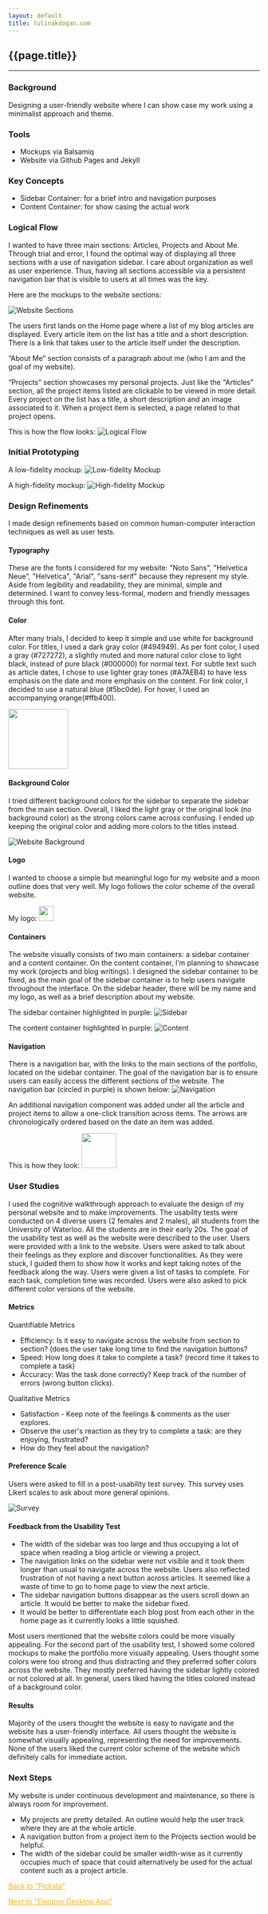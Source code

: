 ```yaml
---
layout: default
title: tulinakdogan.com
---
```


<!-- <a href="/project.html"><i title="Projects" class="fa fa-angle-left"></i></a>
<a href="/project.html/">Projects</a> -->
<!-- <a href="https://github.com/tulinn"><i title="Github" class="fa fa-angle-left" style="color:#ffb400; font-size:30px;"></i></a>  -->

## {{page.title}}

* * *

### Background
Designing a user-friendly website where I can show case my work using a minimalist approach and theme.

### Tools
*   Mockups via Balsamiq
*   Website via Github Pages and Jekyll 

### Key Concepts
*	Sidebar Container: for a brief intro and navigation purposes
*	Content Container: for show casing the actual work

### Logical Flow
I wanted to have three main sections: Articles, Projects and About Me. Through trial and error, I found the optimal way of displaying all three sections with a use of navigation sidebar. I care about organization as well as user experience. Thus, having all sections accessible via a persistent navigation bar that is visible to users at all times was the key. 

Here are the mockups to the website sections:

![Website Sections](../assets/img/website-sections.png)

The users first lands on the Home page where a list of my blog articles are displayed. Every article item on the list has a title and a short description. There is a link that takes user to the article itself under the description. 

“About Me” section consists of a paragraph about me (who I am and the goal of my website). 

“Projects” section showcases my personal projects. Just like the "Articles" section, all the project items listed are clickable to be viewed in more detail. Every project on the list has a title, a short description and an image associated to it. When a project item is selected, a page related to that project opens. 

This is how the flow looks:
![Logical Flow](../assets/img/website-flow.jpg)

### Initial Prototyping
A low-fidelity mockup:
![Low-fidelity Mockup](../assets/img/website-low-fidelity-mockup.JPG)

A high-fidelity mockup:
![High-fidelity Mockup](../assets/img/website.png)

### Design Refinements
I made design refinements based on common human-computer interaction techniques as well as user tests. 

#### Typography
These are the fonts I considered for my website: "Noto Sans", "Helvetica Neue", "Helvetica", "Arial", "sans-serif" because they represent my style. Aside from legibility and readability, they are minimal, simple and determined. I want to convey less-formal, modern and friendly messages through this font. 

#### Color
After many trials, I decided to keep it simple and use white for background color. For titles, I used a dark gray color (#494949). As per font color, I used a gray (#727272), a slightly muted and more natural color close to light black, instead of pure black (#000000) for normal text. For subtle text such as article dates, I chose to use lighter gray tones (#A7AEB4) to have less emphasis on the date and more emphasis on the content. For link color, I decided to use a natural blue (#5bc0de). For hover, I used an accompanying orange(#ffb400). 

<img src="../assets/img/website-color.png" height="120">

#### Background Color
I tried different background colors for the sidebar to separate the sidebar from the main section. Overall, I liked the light gray or the original look (no background color) as the strong colors came across confusing. I ended up keeping the original color and adding more colors to the titles instead. 

![Website Background](../assets/img/website-background.png)

<!-- <img src="../assets/img/website-background"> -->

#### Logo
I wanted to choose a simple but meaningful logo for my website and a moon outline does that very well. My logo follows the color scheme of the overall website.

My logo:
<img src="../assets/img/moon-icon.png" height="30">


#### Containers
The website visually consists of two main containers: a sidebar container and a content container. On the content container, I’m planning to showcase my work (projects and blog writings). I designed the sidebar container to be fixed, as the main goal of the sidebar container is to help users navigate throughout the interface. On the sidebar header, there will be my name and my logo, as well as a brief description about my website. 

The sidebar container highlighted in purple: 
![Sidebar](../assets/img/website-sidebar.png)

The content container highlighted in purple: 
![Content](../assets/img/website-content.png)

#### Navigation
There is a navigation bar, with the links to the main sections of the portfolio, located on the sidebar container. The goal of the navigation bar is to ensure users can easily access the different sections of the website. The navigation bar (circled in purple) is shown below:
![Navigation](../assets/img/website-navigation.png)

An additional navigation component was added under all the article and project items to allow a one-click transition across items. The arrows are chronologically ordered based on the date an item was added. 

This is how they look: 
<img src="../assets/img/website-navigation2.png" height="70">
   
### User Studies
I used the cognitive walkthrough approach to evaluate the design of my personal website and to make improvements. The usability tests were conducted on 4 diverse users (2 females and 2 males), all students from the University of Waterloo. All the students are in their early 20s. The goal of the usability test as well as the website were described to the user. Users were provided with a link to the website. Users were asked to talk about their feelings as they explore and discover functionalities. As they were stuck, I guided them to show how it works and kept taking notes of the feedback along the way. Users were given a list of tasks to complete. For each task, completion time was recorded. Users were also asked to pick different color versions of the website. 

#### Metrics
Quantifiable Metrics
*	Efficiency: Is it easy to navigate across the website from section to section? (does the user take long time to find the navigation buttons? 
*	Speed: How long does it take to complete a task? (record time it takes to complete a task)
*	Accuracy: Was the task done correctly? Keep track of the number of errors (wrong button clicks).

Qualitative Metrics
*	Satisfaction - Keep note of the feelings & comments as the user explores. 
*	Observe the user's reaction as they try to complete a task: are they enjoying, frustrated?
*	How do they feel about the navigation?

#### Preference Scale
Users were asked to fill in a post-usability test survey. This survey uses Likert scales to ask about more general opinions. 

![Survey](../assets/img/website-survey.png)

#### Feedback from the Usability Test
*   The width of the sidebar was too large and thus occupying a lot of space when reading a blog article or viewing a project. 
*   The navigation links on the sidebar were not visible and it took them longer than usual to navigate across the website. Users also reflected frustration of not having a next button across articles. It seemed like a waste of time to go to home page to view the next article.  
*   The sidebar navigation buttons disappear as the users scroll down an article. It would be better to make the sidebar fixed. 
*   It would be better to differentiate each blog post from each other in the home page as it currently looks a little squished. 

Most users mentioned that the website colors could be more visually appealing. For the second part of the usability test, I showed some colored mockups to make the portfolio more visually appealing. Users thought some colors were too strong and thus distracting and they preferred softer colors across the website. They mostly preferred having the sidebar lightly colored or not colored at all. In general, users liked having the titles colored instead of a background color.  

#### Results
Majority of the users thought the website is easy to navigate and the website has a user-friendly interface. All users thought the website is somewhat visually appealing, representing the need for improvements. None of the users liked the current color scheme of the website which definitely calls for immediate action.  

### Next Steps
My website is under continuous development and maintenance, so there is always room for improvement.

*   My projects are pretty detailed. An outline would help the user track where they are at the whole article. 
*   A navigation button from a project item to the Projects section would be helpful.
*   The width of the sidebar could be smaller width-wise as it currently occupies much of space that could alternatively be used for the actual content such as a project article.

<a href="/projects/Picksta.html"><i title="Back" class="fa fa-long-arrow-left" style="color:#ffb400;"></i></a>
<a href="/projects/Picksta.html" style="color:#ffb400;">Back to "Picksta"</a>

<a href="/projects/Electron.html"><i title="Next" class="fa fa-long-arrow-right" style="color:#ffb400;"></i></a>
<a href="/projects/Electron.html" style="color:#ffb400;">Next to "Electron Desktop App"</a>
